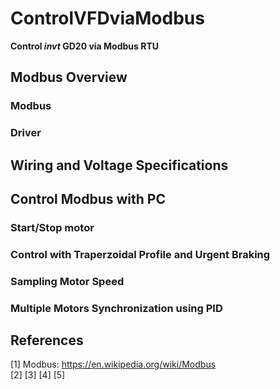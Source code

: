 # ControlVFDviaModbus
**Control *invt* GD20 via Modbus RTU**

## Modbus Overview
### Modbus

### Driver

## Wiring and Voltage Specifications

## Control Modbus with PC
### Start/Stop motor

### Control with Traperzoidal Profile and Urgent Braking

### Sampling Motor Speed

### Multiple Motors Synchronization using PID

## References
[1] Modbus: https://en.wikipedia.org/wiki/Modbus  
[2] 
[3] 
[4] 
[5] 